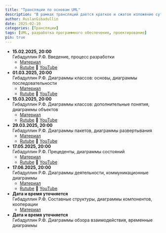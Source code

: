 ```yaml
---
title: "Трансляции по основам UML"
description: "В рамках трансляций дается краткое и сжатое изложение сути UML и особенностей применения этого языка в современном процессе разработки программного обеспечения. Описываются все главные типы диаграмм UML, рассказывается, для чего они предназначены и какие нотации применяются при их создании и чтении. Это диаграммы классов, последовательности, объектов, пакетов, развертывания, прецедентов, состояний, деятельности, составных структур, компонентов, обзора взаимодействия, коммуникационные и временные."
author: RuslanGibadullin
date: 2025-02-10
categories: [Трансляции]
tags: [UML, разработка программного обеспечения, проектирование]
pin: true
---
```


- **15.02.2025, 20:00**  
  Гибадуллин Р.Ф. Введение, процесс разработки
  - [Материал](https://csharpcooking.github.io/theory/Osnovy-UML-1-Vvedenie-Protcess-Razrabotki.pdf)
  - [Rutube](https://rutube.ru/video/b6838121f21b9ca03ebf2d5d04132314/) 🔹 [YouTube](https://youtu.be/zudJeVCwgQw)
- **01.03.2025, 20:00**  
  Гибадуллин Р.Ф. Диаграммы классов: основы, диаграммы последовательности  
  - [Материал](https://csharpcooking.github.io/theory/Osnovy-UML-2-Class-Diagrams-Basics-Sequence-Diagrams.pdf)
  - [Rutube](https://rutube.ru/video/254c93686bf3cdcff10faa67d6343933/) 🔹 [YouTube](https://youtu.be/Q3SkZHmAUqY)
- **15.03.2025, 20:00**  
  Гибадуллин Р.Ф. Диаграммы классов: дополнительные понятия, диаграммы объектов  
  - [Материал](https://csharpcooking.github.io/theory/Osnovy-UML-3-Class-Diagrams-Additional-Concepts-Object-Diagrams.pdf)
  - [Rutube](https://rutube.ru/video/c15bc766420d2cafc9f94b758116b22e/) 🔹 [YouTube](https://youtu.be/7WlB3GyvQO0)
- **29.03.2025, 20:00**  
  Гибадуллин Р.Ф. Диаграммы пакетов, диаграммы развертывания  
  - [Материал](https://csharpcooking.github.io/theory/Osnovy-UML-4-Package-Diagrams-Deployment-Diagrams.pdf)
  - [Rutube](https://rutube.ru/video/e2923d967795fc6d41253dcea96073a8/) 🔹 [YouTube](https://youtu.be/t3Ua8qnSW8U)
- **17.05.2025, 20:00**  
  Гибадуллин Р.Ф. Прецеденты, диаграммы состояний  
  - [Материал](https://csharpcooking.github.io/theory/Osnovy-UML-5-Precedents-State-Diagrams.pdf)
  - [Rutube](https://rutube.ru/video/e6e60d92b904d3b568c65b7db682dcc7/) 🔹 [YouTube](https://youtu.be/74-ML2oKsko)
- **17.06.2025, 20:00**  
  Гибадуллин Р.Ф.  Диаграммы деятельности, коммуникационные диаграммы  
  - [Материал](https://csharpcooking.github.io/theory/Osnovy-UML-6-Activity-Diagrams-Communication-Diagrams.pdf)
  - [Rutube](https://rutube.ru/video/946a842b70e8281964d0a610902d877a/) 🔹 [YouTube](https://youtu.be/nMU5AXCuYd4)
- **Дата и время уточняется**  
  Гибадуллин Р.Ф. Составные структуры, диаграммы компонентов, кооперации 
  - [Материал](https://csharpcooking.github.io/theory/Osnovy-UML-7-Composite-Structures-Component-Diagrams-Collaborations.pdf) 
- **Дата и время уточняется**  
  Гибадуллин Р.Ф. Диаграммы обзора взаимодействия, временные диаграммы  
